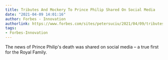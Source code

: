 ```yaml
---
title: Tributes And Mockery To Prince Philip Shared On Social Media
date: "2021-04-09 14:01:16"
author: Forbes - Innovation
authorlink: https://www.forbes.com/sites/petersuciu/2021/04/09/tributes-and-mockery-to-prince-philip-shared-on-social-media/
tags:
- Forbes-Innovation
---
```

The news of Prince Philip's death was shared on social media – a true first for the Royal Family.